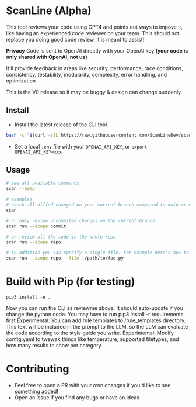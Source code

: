 # ScanLine (Alpha)

This tool reviews your code using GPT4 and points out ways to impove it, like having an experienced code reviewer on your team. This should not replace you doing good code review, it is meant to assist! 

**Privacy**
Code is sent to OpenAI directly with your OpenAI key **(your code is only shared with OpenAI, not us)** 


It'll provide feedback in areas like security, performance, race conditions, consistency, testability, modularity, complexity, error handling, and optimization

This is the V0 release so it may be buggy & design can change suddenly. 
## Install
- Install the latest release of the CLI tool
```bash
bash -c "$(curl -sSL https://raw.githubusercontent.com/ScanLineDev/scanline/main/install.sh)"
```
- Set a local `.env` file with your `OPENAI_API_KEY`, or `export OPENAI_API_KEY=xxx`



## Usage
```bash
# see all available commands
scan --help 

# examples
# check all diffed changed on your current branch compared to main or master
scan

# or only review uncommited changes on the current branch 
scan run --scope commit

# or review all the code in the whole repo
scan run --scope repo

# in addition you can specify a single file. For example here's how to see the changes to the file foo.py across only this last commit
scan run --scope repo --file ./path/to/foo.py

```

# Build with Pip (for testing)
`pip3 install -e .`

Now you can run the CLI as reviewme above. It should auto-update if you change the python code. You may have to run pip3 install -r requirements first
Experimental: You can add rule templates to /rule_templates directory. This text will be included in the prompt to the LLM, so the LLM can evaluate the code according to the style guide you write. 
Experimental: Modify config.yaml to twewak things like temperature, supported filetypes, and how many results to show per category. 

# Contributing
- Feel free to open a PR with your own changes if you'd like to see something added!
- Open an issue if you find any bugs or have an ideas
